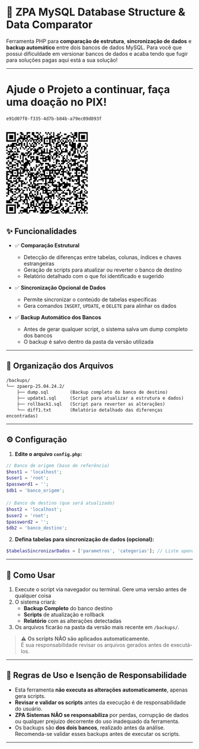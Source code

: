 
# 🔄 ZPA MySQL Database Structure & Data Comparator

Ferramenta PHP para **comparação de estrutura**, **sincronização de dados** e **backup automático** entre dois bancos de dados MySQL.
Para você que possui dificuldade em versionar bancos de dados e acaba tendo que fugir para soluções pagas aqui está a sua solução!

---
# Ajude o Projeto a continuar, faça uma doação no PIX!

    e91d07f8-f335-4d7b-b84b-a79ec09d893f
![QR Code Pix](pix.png)
---
## ✨ Funcionalidades

- ✅ **Comparação Estrutural**
  - Detecção de diferenças entre tabelas, colunas, índices e chaves estrangeiras
  - Geração de scripts para atualizar ou reverter o banco de destino
  - Relatório detalhado com o que foi identificado e sugerido

- ✅ **Sincronização Opcional de Dados**
  - Permite sincronizar o conteúdo de tabelas específicas
  - Gera comandos `INSERT`, `UPDATE`, e `DELETE` para alinhar os dados

- ✅ **Backup Automático dos Bancos**
  - Antes de gerar qualquer script, o sistema salva um dump completo dos bancos
  - O backup é salvo dentro da pasta da versão utilizada

---

## 📂 Organização dos Arquivos

```
/backups/
└── zpaerp-25.04.24.2/
    ├── dump.sql        (Backup completo do banco de destino)
    ├── update1.sql     (Script para atualizar a estrutura e dados)
    ├── rollback1.sql   (Script para reverter as alterações)
    └── diff1.txt       (Relatório detalhado das diferenças encontradas)
```

---

## ⚙️ Configuração

1. **Edite o arquivo `config.php`:**

```php
// Banco de origem (base de referência)
$host1 = 'localhost';
$user1 = 'root';
$password1 = '';
$db1 = 'banco_origem';

// Banco de destino (que será atualizado)
$host2 = 'localhost';
$user2 = 'root';
$password2 = '';
$db2 = 'banco_destino';
```

2. **Defina tabelas para sincronização de dados (opcional):**

```php
$tabelasSincronizarDados = ['parametros', 'categorias']; // Liste apenas se desejar sincronizar dados
```

---

## 🚀 Como Usar

1. Execute o script via navegador ou terminal. Gere uma versão antes de qualquer coisa
2. O sistema criará:
   - **Backup Completo** do banco destino
   - **Scripts** de atualização e rollback
   - **Relatório** com as alterações detectadas
3. Os arquivos ficarão na pasta da versão mais recente em `/backups/`.

> ⚠️ **Os scripts NÃO são aplicados automaticamente.**  
> É sua responsabilidade revisar os arquivos gerados antes de executá-los.

---

## 📜 Regras de Uso e Isenção de Responsabilidade

- Esta ferramenta **não executa as alterações automaticamente**, apenas gera scripts.
- **Revisar e validar os scripts** antes da execução é de responsabilidade do usuário.
- **ZPA Sistemas NÃO se responsabiliza** por perdas, corrupção de dados ou qualquer prejuízo decorrente do uso inadequado da ferramenta.
- Os backups são **dos dois bancos**, realizado antes da análise. Recomenda-se validar esses backups antes de executar os scripts.

---


